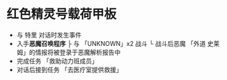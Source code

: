 # 红色精灵号载荷甲板
- 与 特里 对话时发生事件
- 入手**恶魔召唤程序**
  ├ 与 「UNKNOWN」x2 战斗
  └ 战斗后恶魔 「外道 史莱姆」的情报将被登录于恶魔解析报告中
- 完成任务 「救助动力班成员」
- 对话后接到任务 「去医疗室提供救援」
